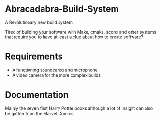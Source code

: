 # Abracadabra-Build-System
A Revolutionary new build system.

Tired of building your software with Make, cmake, scons and other systems that require 
you to have at least a clue about how to create software? 

Requirements
============
* A functioning soundcared and microphone
* A video camera for the more complex builds

Documentation
=============
Mainly the seven first Harry Potter books although a lot of insight can 
also be gotten from the Marvel Comics.

